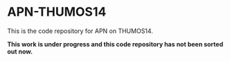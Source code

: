 # APN-THUMOS14
This is the code repository for APN on THUMOS14.

**This work is under progress and this code repository has not been sorted out now.**
